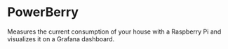 # PowerBerry

Measures the current consumption of your house with a Raspberry Pi and visualizes it on a Grafana dashboard.
